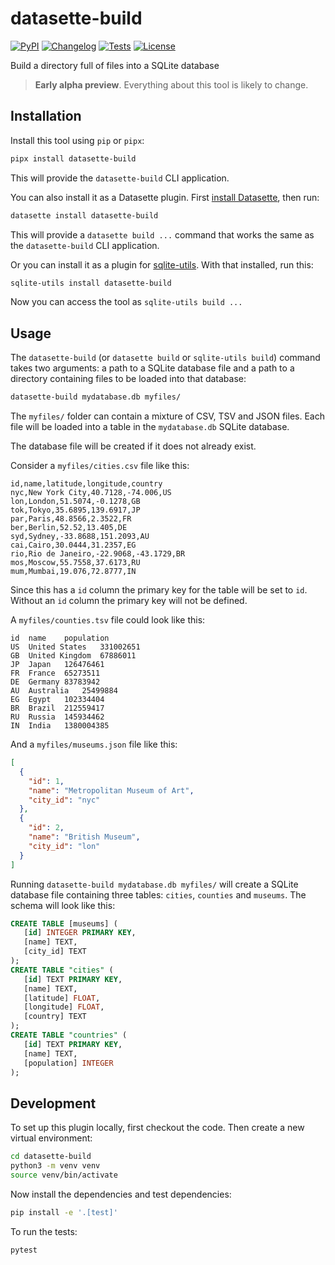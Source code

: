 # datasette-build

[![PyPI](https://img.shields.io/pypi/v/datasette-build.svg)](https://pypi.org/project/datasette-build/)
[![Changelog](https://img.shields.io/github/v/release/datasette/datasette-build?include_prereleases&label=changelog)](https://github.com/datasette/datasette-build/releases)
[![Tests](https://github.com/datasette/datasette-build/actions/workflows/test.yml/badge.svg)](https://github.com/datasette/datasette-build/actions/workflows/test.yml)
[![License](https://img.shields.io/badge/license-Apache%202.0-blue.svg)](https://github.com/datasette/datasette-build/blob/main/LICENSE)

Build a directory full of files into a SQLite database

> **Early alpha preview**. Everything about this tool is likely to change.

## Installation

Install this tool using `pip` or `pipx`:
```bash
pipx install datasette-build
```
This will provide the `datasette-build` CLI application.

You can also install it as a Datasette plugin. First [install Datasette](https://docs.datasette.io/en/stable/installation.html), then run:
```bash
datasette install datasette-build
```
This will provide a `datasette build ...` command that works the same as the `datasette-build` CLI application.

Or you can install it as a plugin for [sqlite-utils](https://sqlite-utils.datasette.io/). With that installed, run this:
```bash
sqlite-utils install datasette-build
```
Now you can access the tool as `sqlite-utils build ...`

## Usage

The `datasette-build` (or `datasette build` or `sqlite-utils build`) command takes two arguments: a path to a SQLite database file and a path to a directory containing files to be loaded into that database:

```bash
datasette-build mydatabase.db myfiles/
```
The `myfiles/` folder can contain a mixture of CSV, TSV and JSON files. Each file will be loaded into a table in the `mydatabase.db` SQLite database.

The database file will be created if it does not already exist.

Consider a `myfiles/cities.csv` file like this:
```csv
id,name,latitude,longitude,country
nyc,New York City,40.7128,-74.006,US
lon,London,51.5074,-0.1278,GB
tok,Tokyo,35.6895,139.6917,JP
par,Paris,48.8566,2.3522,FR
ber,Berlin,52.52,13.405,DE
syd,Sydney,-33.8688,151.2093,AU
cai,Cairo,30.0444,31.2357,EG
rio,Rio de Janeiro,-22.9068,-43.1729,BR
mos,Moscow,55.7558,37.6173,RU
mum,Mumbai,19.076,72.8777,IN
```
Since this has a `id` column the primary key for the table will be set to `id`. Without an `id` column the primary key will not be defined.

A `myfiles/counties.tsv` file could look like this:
```tsv
id	name	population
US	United States	331002651
GB	United Kingdom	67886011
JP	Japan	126476461
FR	France	65273511
DE	Germany	83783942
AU	Australia	25499884
EG	Egypt	102334404
BR	Brazil	212559417
RU	Russia	145934462
IN	India	1380004385
```
And a `myfiles/museums.json` file like this:
```json
[
  {
    "id": 1,
    "name": "Metropolitan Museum of Art",
    "city_id": "nyc"
  },
  {
    "id": 2,
    "name": "British Museum",
    "city_id": "lon"
  }
]
```
Running `datasette-build mydatabase.db myfiles/` will create a SQLite database file containing three tables: `cities`, `counties` and `museums`. The schema will look like this:

```sql
CREATE TABLE [museums] (
   [id] INTEGER PRIMARY KEY,
   [name] TEXT,
   [city_id] TEXT
);
CREATE TABLE "cities" (
   [id] TEXT PRIMARY KEY,
   [name] TEXT,
   [latitude] FLOAT,
   [longitude] FLOAT,
   [country] TEXT
);
CREATE TABLE "countries" (
   [id] TEXT PRIMARY KEY,
   [name] TEXT,
   [population] INTEGER
);
```

## Development

To set up this plugin locally, first checkout the code. Then create a new virtual environment:
```bash
cd datasette-build
python3 -m venv venv
source venv/bin/activate
```
Now install the dependencies and test dependencies:
```bash
pip install -e '.[test]'
```
To run the tests:
```bash
pytest
```
